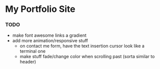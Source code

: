 # My Portfolio Site

### TODO

* make font awesome links a gradient
* add more animation/responsive stuff
    - on contact me form, have the text insertion cursor look like a terminal one
    - make stuff fade/change color when scrolling past (sorta similar to header)
